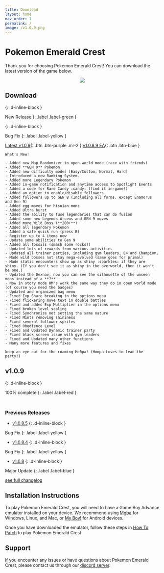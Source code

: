```yaml
---
title: Download
layout: home
nav_order: 1
permalink: /
image: /v1.0.9.png
---
```


# **Pokemon Emerald Crest**

Thank you for choosing Pokemon Emerald Crest! You can download the latest version of the game below.

<p align="center">
<img src="https://media.discordapp.net/attachments/1080910082285502534/1158036056327852072/Adobe_Express_20230709_1310050_1.png?ex=651ac89f&is=6519771f&hm=683f8b1bad7490d52e49ff9be43f1fb1489c99d7b8f58daddd60ade1879ac765&=&width=1600&height=640" />
</p>

## **Download**
{: .d-inline-block }

New Release 
{: .label .label-green }

{: .d-inline-block }

Bug Fix
{: .label .label-yellow }

[Latest v1.0.9](https://download1583.mediafire.com/lrtcbl6a2pfg3zpwgwXqXDvtNOXRQQ8FPJxNe5DmqJlpn070DwFbkfdFq3CO8cBY9_lIlOTPZHcXMrjyiFag0NoNZpH2qkKQjl7CkNfoVcs0H-acNYr0YL0sz78YMAlBsmOIvmRbzZkn_XtXzRgwGK0EjRZA5n7spAJgJJ_AwzX_Buj7/uoe6kyv7ouq6irq/Crest_v1.0.9.zip){: .btn .btn-purple .mr-2 } [v1.0.8.9 EA](https://romhackstudios.github.io/pages/early-access.html){: .btn .btn-blue }
```
What's New!

- Added new Map Randomizer in open-world mode (race with friends)
- Added **GEN 9** Pokemon 
- Added new difficulty modes [Easy/Custom, Normal, Hard]
- Introduced a new Ranking System.
- Added more Legendary Pokemon
- Added in-game notification and anytime access to Spotlight Events
- Added a code for Rare Candy :candy: (find it in-game!)
- Added an option to enable/disable followers
- Added followers up to GEN 8 (Including all forms, except Enamorus and Gen 9)
- Added egg moves for hisuian mons
- Added Ultra burst
- Added the ability to fuse legendaries that can do fusion 
- Added some new Legends Arceus and GEN 9 moves
- Added more Wild Boss (**200+**)
- Added all legendary Pokemon
- Added a safe quick run (press B)
- Register up to 4 items now
- Update some abilities to Gen 9
- Added all fossils (smash some rocks!)
- Updated lots of rewards from various activities
- Updated all trainer parties, including gym leaders, E4 and Champion.
- Made wild bosses not stay mega-evolved (same goes for primal)
- Made static encounters show up as shiny :sparkles: if they are shiny. (If you don't see it as shiny in the overworld, then it won't be one.)
- Updated the Dexnav, now you can see the silhouette of the unseen mons instead of a **?**
- Now in story mode HM's work the same way they do in open world mode (of course you need the badges)
- Updated and organized bag menu
- Fixed Exp Share breaking in the options menu
- Fixed flickering move text in double battles
- Fixed and added Exp Multiplier in the options menu 
- Fixed broken level scaling 
- Fixed Synchronize not setting the same nature
- Fixed Mints removing shininess
- Fixed several follower sprites
- Fixed Obedience Level
- Fixed and Updated Dynamic trainer party 
- Fixed black screen issue with gym leaders
- Fixed and Updated many other functions
- Many more features and fixes

keep an eye out for the roaming Ho0pa! (Hoopa Loves to lead the party!)
```

## **v1.0.9**
{: .d-inline-block }

100% complete
{: .label .label-red }

<html>
<head>
  <style>
    .progress-bar {
      width: 250px;
      height: 10px;
      background-color: #f0f0f0;
      border-radius: 10px;
      position: relative;
      overflow: hidden;
      box-shadow: 0px 3px 8px rgba(0, 0, 0, 0.1);
      visibility: hidden; /* Initially hide the progress bar */
      opacity: 0; /* Initially set opacity to 0 */
      transition: opacity 0.5s ease-in-out;
    }

    .progress {
      height: 100%;
      background-color: #4caf50;
      width: 0%;
      border-radius: 10px;
      position: absolute;
      top: 0;
      left: 0;
      animation: progressAnimation 2s ease-in-out forwards;
    }

    @keyframes progressAnimation {
      0% {
        width: 0%;
      }
      100% {
        width: 100%;
      }
    }
  </style>
  <script>
    window.addEventListener('scroll', function() {
      var progressBar = document.querySelector('.progress-bar');
      var progressRect = progressBar.getBoundingClientRect();
      var windowHeight = window.innerHeight || document.documentElement.clientHeight;

      if (progressRect.top < windowHeight && progressRect.bottom >= 0) {
        progressBar.style.visibility = 'visible';
        progressBar.style.opacity = '1';
      }
    });
  </script>
</head>
<body>
  <div class="progress-bar">
    <div class="progress"></div>
  </div>
</body>
</html>

### Previous Releases

- [v1.0.8.5](https://ko-fi.com/api/file-upload/ea9c675b-04d6-4b67-a84b-9d27db3f564f/download?transactionId=65997c01-4f04-4858-a53f-df0362f15b51)
{: .d-inline-block }

Bug Fix
{: .label .label-yellow }

- [v1.0.8.4](https://ko-fi.com/api/file-upload/9cd230b8-ea42-4a27-8305-d744baf9ac35/download?transactionId=d254967d-8f99-44eb-890b-8860e0fde9ac)
{: .d-inline-block }

Bug Fix
{: .label .label-yellow }

- [v1.0.8](https://ko-fi.com/api/file-upload/3d2db367-d8da-447b-a225-409d7e801697/download?transactionId=a802d6a5-1a04-483c-a2bd-7f72ee6f2daf)
{: .d-inline-block }

Major Update
{: .label .label-blue }


[see full changelog](https://romhackstudios.github.io/pages/changelog.html)

## Installation Instructions

To play Pokemon Emerald Crest, you will need to have a Game Boy Advance emulator installed on your device. We recommend using [Mgba](https://mgba.io/downloads.html) for Windows, Linux, and Mac, or [My Boy!](https://play.google.com/store/apps/details?id=com.fastemulator.gba) for Android devices.

Once you have downloaded the emulator, follow these steps in [How To Patch](https://romhackstudios.github.io/pages/howtopatch.html) to play Pokemon Emerald Crest

## Support

If you encounter any issues or have questions about Pokemon Emerald Crest, please contact us through our [discord server].

[discord server]: https://discord.gg/aaghat-s-server-965900074532081674 
